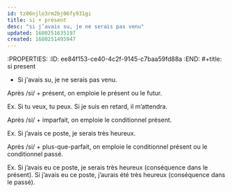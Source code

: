 ```yaml
---
id: tz06njlo3rm2bj06fy931gi
title: si + présent
desc: "si j’avais su, je ne serais pas venu"
updated: 1680251635197
created: 1680251495947
---
```


:PROPERTIES:
:ID:       ee84f153-ce40-4c2f-9145-c7baa59fd88a
:END:
#+title: si present

* Si j'avais su, je ne serais pas venu.

Après /si/ + présent, on emploie le présent ou le futur.

Ex. Si tu veux, tu peux.
    Si je suis en retard, il m’attendra.

Après /si/ + imparfait, on emploie le conditionnel présent.

Ex. Si j’avais ce poste, je serais très heureux.

Après /si/ + plus-que-parfait, on emploie le conditionnel présent ou le conditionnel passé.

Ex. Si j’avais eu ce poste, je serais très heureux (conséquence dans le présent).
    Si j’avais eu ce poste, j’aurais été très heureux (conséquence dans le passé).